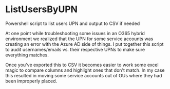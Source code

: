 # ListUsersByUPN
Powershell script to list users UPN and output to CSV if needed

At one point while troubleshooting some issues in an O365 hybrid environment we realized that the UPN for some service accounts was creating an error with the Azure AD side of things. I put together this script to audit usernames/emails vs. their respective UPNs to make sure everything matches.

Once you've exported this to CSV it becomes easier to work some excel magic to compare columns and highlight ones that don't match. In my case this resulted in moving some service accounts out of OUs where they had been improperly placed.

